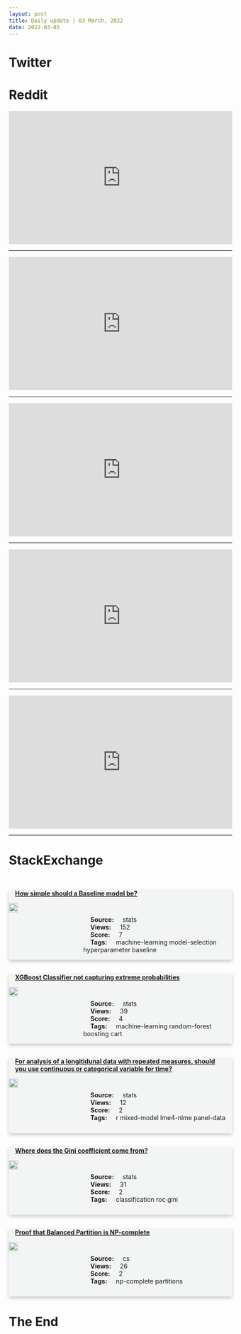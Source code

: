 ```yaml
---
layout: post
title: Daily update | 03 March, 2022
date: 2022-03-03
---
```


<script async src="https://platform.twitter.com/widgets.js" charset="utf-8"></script>


<script src='https://storage.ko-fi.com/cdn/scripts/overlay-widget.js'></script>
<script>
  kofiWidgetOverlay.draw('themldojo', {
    'type': 'floating-chat',
    'floating-chat.donateButton.text': 'Support me',
    'floating-chat.donateButton.background-color': '#f45d22',
    'floating-chat.donateButton.text-color': '#fff'
  });
</script>

# Twitter 

<blockquote class="twitter-tweet"><a href="https://twitter.com/EuromaidanPress/status/1499090567413870601"></a></blockquote>

<blockquote class="twitter-tweet"><a href="https://twitter.com/svpino/status/1499006622940598278"></a></blockquote>

<blockquote class="twitter-tweet"><a href="https://twitter.com/ANI/status/1498882116285001728"></a></blockquote>

<blockquote class="twitter-tweet"><a href="https://twitter.com/BreeNewsome/status/1499114614704979969"></a></blockquote>

<blockquote class="twitter-tweet"><a href="https://twitter.com/ChitwanManchan1/status/1498863763327381504"></a></blockquote>

<blockquote class="twitter-tweet"><a href="https://twitter.com/ylecun/status/1498839261247938562"></a></blockquote>

<blockquote class="twitter-tweet"><a href="https://twitter.com/ylecun/status/1499123828718555140"></a></blockquote>

<blockquote class="twitter-tweet"><a href="https://twitter.com/karpathy/status/1499067317782663173"></a></blockquote>

<blockquote class="twitter-tweet"><a href="https://twitter.com/ylecun/status/1499017897548697604"></a></blockquote>

<blockquote class="twitter-tweet"><a href="https://twitter.com/huggingface/status/1499086830037254144"></a></blockquote>

# Reddit 

<iframe id="reddit-embed" src="https://www.redditmedia.com/r/datascience/comments/t4ye1o/thank_you_rdatascience_for_not_allowing_me_the?ref_source=embed&amp;ref=share&amp;embed=true" sandbox="allow-scripts allow-same-origin allow-popups" style="border: none;" height="300" width="100%" scrolling="yes"></iframe>
<hr style="width:100%;text-align:left;margin-left:0">
<iframe id="reddit-embed" src="https://www.redditmedia.com/r/MachineLearning/comments/t55lbw/d_whats_your_favorite_unpopularforgotten_machine?ref_source=embed&amp;ref=share&amp;embed=true" sandbox="allow-scripts allow-same-origin allow-popups" style="border: none;" height="300" width="100%" scrolling="yes"></iframe>
<hr style="width:100%;text-align:left;margin-left:0">
<iframe id="reddit-embed" src="https://www.redditmedia.com/r/MachineLearning/comments/t4y137/d_tackling_propaganda_and_misinformation_with_ml?ref_source=embed&amp;ref=share&amp;embed=true" sandbox="allow-scripts allow-same-origin allow-popups" style="border: none;" height="300" width="100%" scrolling="yes"></iframe>
<hr style="width:100%;text-align:left;margin-left:0">
<iframe id="reddit-embed" src="https://www.redditmedia.com/r/MachineLearning/comments/t4yc7p/r_polycoder_27bn_llm_open_source_model_and?ref_source=embed&amp;ref=share&amp;embed=true" sandbox="allow-scripts allow-same-origin allow-popups" style="border: none;" height="300" width="100%" scrolling="yes"></iframe>
<hr style="width:100%;text-align:left;margin-left:0">
<iframe id="reddit-embed" src="https://www.redditmedia.com/r/datascience/comments/t4sfj4/thoughts_on_powerpivot_is_it_worth_learning?ref_source=embed&amp;ref=share&amp;embed=true" sandbox="allow-scripts allow-same-origin allow-popups" style="border: none;" height="300" width="100%" scrolling="yes"></iframe>
<hr style="width:100%;text-align:left;margin-left:0">

<style>
.card {
box-shadow: 0 4px 8px 0 rgba(0,0,0,0.2);
transition: 0.3s;
width: 100%;
background-color: #F3F4F4;
}
p{
    margin-left:  3em;
    padding-top: 1em;
}
.part2{
    display: grid;
    grid-template-columns: 1fr 3fr;
}
h4{
    margin: 1em;
}

.card:hover {
box-shadow: 0 8px 16px 0 rgba(0,0,0,0.2);
}
b {
padding: 2px 16px;
}
</style>
  
# StackExchange 


  <br>
  <div class="card">
  <h4><a href='https://stats.stackexchange.com/questions/566332/how-simple-should-a-baseline-model-be'>How simple should a Baseline model be?</a></h4> 
  <div class="part2">
      <img src="https://cdn.sstatic.net/Sites/stats/Img/apple-touch-icon@2.png?v=344f57aa10cc" alt="Img missing!" style="width:40%">
      <p><b>Source:</b> stats<br><b>Views:</b> 152<br><b>Score:</b> 7<br><b>Tags:</b> <span class="badge badge-dark">machine-learning</span> <span class="badge badge-dark">model-selection</span> <span class="badge badge-dark">hyperparameter</span> <span class="badge badge-dark">baseline</span></p> 
  </div>
  </div>
      
  <br>
  <div class="card">
  <h4><a href='https://stats.stackexchange.com/questions/566392/xgboost-classifier-not-capturing-extreme-probabilities'>XGBoost Classifier not capturing extreme probabilities</a></h4> 
  <div class="part2">
      <img src="https://cdn.sstatic.net/Sites/stats/Img/apple-touch-icon@2.png?v=344f57aa10cc" alt="Img missing!" style="width:40%">
      <p><b>Source:</b> stats<br><b>Views:</b> 39<br><b>Score:</b> 4<br><b>Tags:</b> <span class="badge badge-dark">machine-learning</span> <span class="badge badge-dark">random-forest</span> <span class="badge badge-dark">boosting</span> <span class="badge badge-dark">cart</span></p> 
  </div>
  </div>
      
  <br>
  <div class="card">
  <h4><a href='https://stats.stackexchange.com/questions/566406/for-analysis-of-a-longitidunal-data-with-repeated-measures-should-you-use-conti'>For analysis of a longitidunal data with repeated measures, should you use continuous or categorical variable for time?</a></h4> 
  <div class="part2">
      <img src="https://cdn.sstatic.net/Sites/stats/Img/apple-touch-icon@2.png?v=344f57aa10cc" alt="Img missing!" style="width:40%">
      <p><b>Source:</b> stats<br><b>Views:</b> 12<br><b>Score:</b> 2<br><b>Tags:</b> <span class="badge badge-dark">r</span> <span class="badge badge-dark">mixed-model</span> <span class="badge badge-dark">lme4-nlme</span> <span class="badge badge-dark">panel-data</span></p> 
  </div>
  </div>
      
  <br>
  <div class="card">
  <h4><a href='https://stats.stackexchange.com/questions/566403/where-does-the-gini-coefficient-come-from'>Where does the Gini coefficient come from?</a></h4> 
  <div class="part2">
      <img src="https://cdn.sstatic.net/Sites/stats/Img/apple-touch-icon@2.png?v=344f57aa10cc" alt="Img missing!" style="width:40%">
      <p><b>Source:</b> stats<br><b>Views:</b> 31<br><b>Score:</b> 2<br><b>Tags:</b> <span class="badge badge-dark">classification</span> <span class="badge badge-dark">roc</span> <span class="badge badge-dark">gini</span></p> 
  </div>
  </div>
      
  <br>
  <div class="card">
  <h4><a href='https://cs.stackexchange.com/questions/149552/proof-that-balanced-partition-is-np-complete'>Proof that Balanced Partition is NP-complete</a></h4> 
  <div class="part2">
      <img src="https://cdn.sstatic.net/Sites/cs/Img/apple-touch-icon@2.png?v=324a3e0c2b03" alt="Img missing!" style="width:40%">
      <p><b>Source:</b> cs<br><b>Views:</b> 26<br><b>Score:</b> 2<br><b>Tags:</b> <span class="badge badge-dark">np-complete</span> <span class="badge badge-dark">partitions</span></p> 
  </div>
  </div>
      
# The End